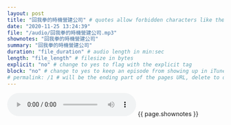 ```yaml
---
layout: post
title: "回我拳的時機營建公司" # quotes allow forbidden characters like the colon
date: "2020-11-25 13:24:39"
file: "/audio/回我拳的時機營建公司.mp3"
shownotes: "回我拳的時機營建公司"
summary: "回我拳的時機營建公司"
duration: "file_duration" # audio length in min:sec
length: "file_length" # filesize in bytes
explicit: "no" # change to yes to flag with the explicit tag
block: "no" # change to yes to keep an episode from showing up in iTunes
# permalink: /1 # will be the ending part of the pages URL, delete to default to the title
---
```


<audio controls>
<source src="{{site.url}}{{site.baseurl}}{{ page.file }}" type="audio/x-mp3">
Your browser does not support the audio element.
</audio>
{{ page.shownotes }}
